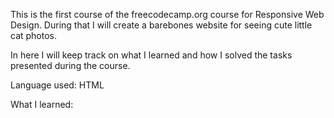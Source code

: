 This is the first course of the freecodecamp.org course for Responsive Web Design. During that I will create a barebones website for seeing cute little cat photos.

In here I will keep track on what I learned and how I solved the tasks presented during the course. 

Language used: HTML

What I learned: